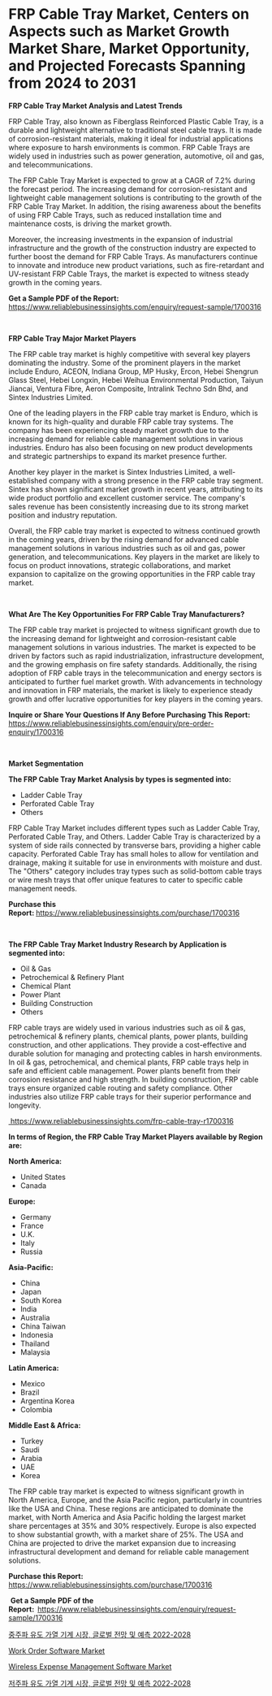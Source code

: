 <p><h1>FRP Cable Tray Market, Centers on Aspects such as Market Growth Market Share, Market Opportunity, and Projected Forecasts Spanning from 2024 to 2031</h1></p><p><strong>FRP Cable Tray Market Analysis and Latest Trends</strong></p>
<p><p>FRP Cable Tray, also known as Fiberglass Reinforced Plastic Cable Tray, is a durable and lightweight alternative to traditional steel cable trays. It is made of corrosion-resistant materials, making it ideal for industrial applications where exposure to harsh environments is common. FRP Cable Trays are widely used in industries such as power generation, automotive, oil and gas, and telecommunications.</p><p>The FRP Cable Tray Market is expected to grow at a CAGR of 7.2% during the forecast period. The increasing demand for corrosion-resistant and lightweight cable management solutions is contributing to the growth of the FRP Cable Tray Market. In addition, the rising awareness about the benefits of using FRP Cable Trays, such as reduced installation time and maintenance costs, is driving the market growth.</p><p>Moreover, the increasing investments in the expansion of industrial infrastructure and the growth of the construction industry are expected to further boost the demand for FRP Cable Trays. As manufacturers continue to innovate and introduce new product variations, such as fire-retardant and UV-resistant FRP Cable Trays, the market is expected to witness steady growth in the coming years.</p></p>
<p><strong>Get a Sample PDF of the Report:&nbsp;</strong> <a href="https://www.reliablebusinessinsights.com/enquiry/request-sample/1700316">https://www.reliablebusinessinsights.com/enquiry/request-sample/1700316</a></p>
<p>&nbsp;</p>
<p><strong>FRP Cable Tray Major Market Players</strong></p>
<p><p>The FRP cable tray market is highly competitive with several key players dominating the industry. Some of the prominent players in the market include Enduro, ACEON, Indiana Group, MP Husky, Ercon, Hebei Shengrun Glass Steel, Hebei Longxin, Hebei Weihua Environmental Production, Taiyun Jiancai, Ventura Fibre, Aeron Composite, Intralink Techno Sdn Bhd, and Sintex Industries Limited.</p><p>One of the leading players in the FRP cable tray market is Enduro, which is known for its high-quality and durable FRP cable tray systems. The company has been experiencing steady market growth due to the increasing demand for reliable cable management solutions in various industries. Enduro has also been focusing on new product developments and strategic partnerships to expand its market presence further.</p><p>Another key player in the market is Sintex Industries Limited, a well-established company with a strong presence in the FRP cable tray segment. Sintex has shown significant market growth in recent years, attributing to its wide product portfolio and excellent customer service. The company's sales revenue has been consistently increasing due to its strong market position and industry reputation.</p><p>Overall, the FRP cable tray market is expected to witness continued growth in the coming years, driven by the rising demand for advanced cable management solutions in various industries such as oil and gas, power generation, and telecommunications. Key players in the market are likely to focus on product innovations, strategic collaborations, and market expansion to capitalize on the growing opportunities in the FRP cable tray market.</p></p>
<p>&nbsp;</p>
<p><strong>What Are The Key Opportunities For FRP Cable Tray Manufacturers?</strong></p>
<p><p>The FRP cable tray market is projected to witness significant growth due to the increasing demand for lightweight and corrosion-resistant cable management solutions in various industries. The market is expected to be driven by factors such as rapid industrialization, infrastructure development, and the growing emphasis on fire safety standards. Additionally, the rising adoption of FRP cable trays in the telecommunication and energy sectors is anticipated to further fuel market growth. With advancements in technology and innovation in FRP materials, the market is likely to experience steady growth and offer lucrative opportunities for key players in the coming years.</p></p>
<p><strong>Inquire or Share Your Questions If Any Before Purchasing This Report:</strong> <a href="https://www.reliablebusinessinsights.com/enquiry/pre-order-enquiry/1700316">https://www.reliablebusinessinsights.com/enquiry/pre-order-enquiry/1700316</a></p>
<p>&nbsp;</p>
<p><strong>Market Segmentation</strong></p>
<p><strong>The FRP Cable Tray Market Analysis by types is segmented into:</strong></p>
<p><ul><li>Ladder Cable Tray</li><li>Perforated Cable Tray</li><li>Others</li></ul></p>
<p><p>FRP Cable Tray Market includes different types such as Ladder Cable Tray, Perforated Cable Tray, and Others. Ladder Cable Tray is characterized by a system of side rails connected by transverse bars, providing a higher cable capacity. Perforated Cable Tray has small holes to allow for ventilation and drainage, making it suitable for use in environments with moisture and dust. The "Others" category includes tray types such as solid-bottom cable trays or wire mesh trays that offer unique features to cater to specific cable management needs.</p></p>
<p><strong>Purchase this Report:&nbsp;</strong><a href="https://www.reliablebusinessinsights.com/purchase/1700316">https://www.reliablebusinessinsights.com/purchase/1700316</a></p>
<p>&nbsp;</p>
<p><strong>The FRP Cable Tray Market Industry Research by Application is segmented into:</strong></p>
<p><ul><li>Oil & Gas</li><li>Petrochemical & Refinery Plant</li><li>Chemical Plant</li><li>Power Plant</li><li>Building Construction</li><li>Others</li></ul></p>
<p><p>FRP cable trays are widely used in various industries such as oil & gas, petrochemical & refinery plants, chemical plants, power plants, building construction, and other applications. They provide a cost-effective and durable solution for managing and protecting cables in harsh environments. In oil & gas, petrochemical, and chemical plants, FRP cable trays help in safe and efficient cable management. Power plants benefit from their corrosion resistance and high strength. In building construction, FRP cable trays ensure organized cable routing and safety compliance. Other industries also utilize FRP cable trays for their superior performance and longevity.</p></p>
<p><a href="https://www.reliablebusinessinsights.com/frp-cable-tray-r1700316">&nbsp;https://www.reliablebusinessinsights.com/frp-cable-tray-r1700316</a></p>
<p><strong>In terms of Region, the FRP Cable Tray Market Players available by Region are:</strong></p>
<p>
    <p> <strong> North America: </strong>
        <ul>
            <li>United States</li>
            <li>Canada</li>
        </ul>
        </p> 
    <p> <strong> Europe: </strong>
        <ul>
            <li>Germany</li>
            <li>France</li>
            <li>U.K.</li>
            <li>Italy</li>
            <li>Russia</li>
        </ul>
        </p> 
    <p> <strong> Asia-Pacific: </strong>
        <ul>
            <li>China</li>
            <li>Japan</li>
            <li>South Korea</li>
            <li>India</li>
            <li>Australia</li>
            <li>China Taiwan</li>
            <li>Indonesia</li>
            <li>Thailand</li>
            <li>Malaysia</li>
        </ul>
        </p> 
    <p> <strong> Latin America: </strong>
        <ul>
            <li>Mexico</li>
            <li>Brazil</li>
            <li>Argentina Korea</li>
            <li>Colombia</li>
        </ul>
        </p> 
    <p> <strong> Middle East & Africa: </strong>
        <ul>
            <li>Turkey</li>
            <li>Saudi</li>
            <li>Arabia</li>
            <li>UAE</li>
            <li>Korea</li>
        </ul>
    </p>
    </p>
<p><p>The FRP cable tray market is expected to witness significant growth in North America, Europe, and the Asia Pacific region, particularly in countries like the USA and China. These regions are anticipated to dominate the market, with North America and Asia Pacific holding the largest market share percentages at 35% and 30% respectively. Europe is also expected to show substantial growth, with a market share of 25%. The USA and China are projected to drive the market expansion due to increasing infrastructural development and demand for reliable cable management solutions.</p></p>
<p><strong>Purchase this Report: </strong><a href="https://www.reliablebusinessinsights.com/purchase/1700316">https://www.reliablebusinessinsights.com/purchase/1700316</a></p>
<p>&nbsp;<strong>Get a Sample PDF of the Report:&nbsp;&nbsp;</strong><a href="https://www.reliablebusinessinsights.com/enquiry/request-sample/1700316">https://www.reliablebusinessinsights.com/enquiry/request-sample/1700316</a></p>
<p><strong></strong></p>
<p><p><a href="https://github.com/hxzi07639916/Market-Research-Report-List-2/blob/main/4229986130180.md">중주파 유도 가열 기계 시장, 글로벌 전망 및 예측 2022-2028</a></p><p><a href="https://github.com/FassouRP/Market-Research-Report-List-5/blob/main/work-order-software-market.md">Work Order Software Market</a></p><p><a href="https://github.com/kaiserrayhan25/Market-Research-Report-List-1/blob/main/wireless-expense-management-software-market.md">Wireless Expense Management Software Market</a></p><p><a href="https://github.com/Hubertstyenger6685/Market-Research-Report-List-2/blob/main/1634406130181.md">저주파 유도 가열 기계 시장, 글로벌 전망 및 예측 2022-2028</a></p></p>